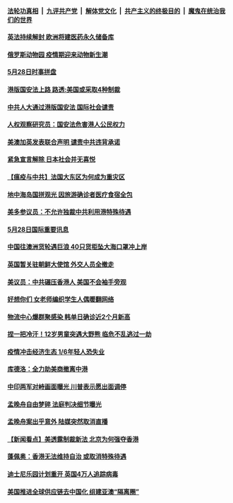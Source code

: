####  [法轮功真相](../../../../basic/blob/master/README.md?t=05290601) &nbsp;|&nbsp; [九评共产党](../../../../9ping.md/blob/master/README.md?t=05290601) &nbsp;|&nbsp; [解体党文化](../../../../jtdwh.md/blob/master/README.md?t=05290601)  &nbsp;|&nbsp; [共产主义的终极目的](../../../../gczydzjmd.md/blob/master/README.md?t=05290601) &nbsp;|&nbsp; [魔鬼在统治我们的世界](../../../../mgztzwmdsj.md/blob/master/README.md?t=05290601) 

#### [英法持续解封 欧洲将建医药永久储备库](../pages/prog202/a102858344.md?t=05290601) 

#### [俄罗斯动物园 疫情期迎来动物新生潮](../pages/prog202/a102858328.md?t=05290601) 

#### [5月28日时事拼盘](../pages/prog202/a102858284.md?t=05290601) 

#### [港版国安法上路 路透:美国或采取4种制裁](../pages/prog202/a102858228.md?t=05290601) 


#### [中共人大通过港版国安法 国际社会谴责](../pages/prog202/a102858174.md?t=05290601) 

#### [人权观察研究员：国安法危害港人公民权力](../pages/prog202/a102858163.md?t=05290601) 

#### [美澳加英发表联合声明 谴责中共违背承诺](../pages/prog202/a102858166.md?t=05290601) 

#### [紧急宣言解除 日本社会并无喜悦](../pages/prog202/a102858079.md?t=05290601) 

#### [【瘟疫与中共】法国大东区为何成为重灾区](../pages/prog202/a102858083.md?t=05290601) 


#### [地中海岛国拼观光 因旅游确诊者医疗食宿全包](../pages/prog202/a102857985.md?t=05290601) 

#### [美多参议员：不允许独裁中共利用港特殊待遇](../pages/prog202/a102857917.md?t=05290601) 

#### [5月28日国际重要讯息](../pages/prog202/a102857909.md?t=05290601) 

#### [中国往澳洲货轮遇巨浪 40只货柜坠大海口罩冲上岸](../pages/prog202/a102857885.md?t=05290601) 

#### [英国暂关驻朝鲜大使馆 外交人员全撤走](../pages/prog202/a102857836.md?t=05290601) 

#### [美议员：中共碾压香港人 美国不会袖手旁观](../pages/prog202/a102857813.md?t=05290601) 

#### [好想你们 女老师编织学生人偶暖翻网络](../pages/prog202/a102857728.md?t=05290601) 

#### [物流中心爆群聚感染 韩单日确诊近2个月新高](../pages/prog202/a102857729.md?t=05290601) 

#### [捏一把冷汗！12岁男童突遇大野熊 临危不乱逃过一劫](../pages/prog202/a102857665.md?t=05290601) 

#### [疫情冲击经济生态 1/6年轻人恐失业](../pages/prog202/a102857690.md?t=05290601) 

#### [库德洛：全力助美商撤离中港](../pages/prog202/a102857650.md?t=05290601) 

#### [中印两军对峙画面曝光 川普表示愿出面调停](../pages/prog202/a102857632.md?t=05290601) 

#### [孟晚舟自由梦碎 法庭判决细节曝光](../pages/prog202/a102857571.md?t=05290601) 

#### [孟晚舟案出乎意外 陆媒突然取消直播](../pages/prog202/a102857563.md?t=05290601) 

#### [【新闻看点】美透露制裁新法 北京为何强夺香港](../pages/prog202/a102857551.md?t=05290601) 


#### [蓬佩奥：香港无法维持自治 或取消特殊待遇](../pages/prog202/a102857441.md?t=05290601) 

#### [迪士尼乐园计划重开 英国4万人追踪病毒](../pages/prog202/a102857453.md?t=05290601) 

#### [美国推进全球供应链去中国化 组建亚澳“隔离圈”](../pages/prog202/a102857330.md?t=05290601) 

